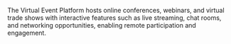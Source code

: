 The Virtual Event Platform hosts online conferences, webinars, and virtual trade shows with interactive features such as live streaming, chat rooms, and networking opportunities, enabling remote participation and engagement.